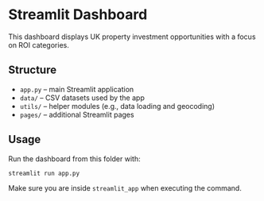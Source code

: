 # Streamlit Dashboard

This dashboard displays UK property investment opportunities with a focus on ROI categories.

## Structure
- `app.py` – main Streamlit application
- `data/` – CSV datasets used by the app
- `utils/` – helper modules (e.g., data loading and geocoding)
- `pages/` – additional Streamlit pages

## Usage
Run the dashboard from this folder with:
```bash
streamlit run app.py
```
Make sure you are inside `streamlit_app` when executing the command.
